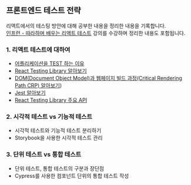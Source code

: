 ## 프론트엔드 테스트 전략

리액트에서의 테스팅 방안에 대해 공부한 내용을 정리한 내용을 기록합니다. <br>
[인프런 - 따라하며 배우는 리액트 테스트](https://www.inflearn.com/course/%EB%94%B0%EB%9D%BC%ED%95%98%EB%8A%94-%EB%A6%AC%EC%95%A1%ED%8A%B8-%ED%85%8C%EC%8A%A4%ED%8A%B8/dashboard) 강의를 수강하며 정리한 내용도 포함됩니다.

### 1. 리액트 테스트에 대하여 
- [어플리케이션을 TEST 하는 이유](/내용%20정리/why%20do%20we%20have%20to%20test.md)
- [React Testing Library 알아보기](/내용%20정리/react%20testing%20library.md)
- [DOM(Document Object Model)과 웹페이지 빌드 과정(Critical Rendering Path CRP) 알아보기](/내용%20정리/dom%20and%20CRP.md))
- [Jest 알아보기](/내용%20정리/jest.md)
- [React Testing Library 주요 API](/내용%20정리/react%20testing%20library%20api.md)

### 2. 시각적 테스트 vs 기능적 테스트
- 시각적 테스트와 기능적 테스트 분리하기
- Storybook을 사용한 시각적 테스트 관리

### 3. 단위 테스트 vs 통합 테스트
- 단위 테스트, 통합 테스트의 구분과 장단점
- Cypress를 사용한 컴포넌트 단위의 통합 테스트 작성


